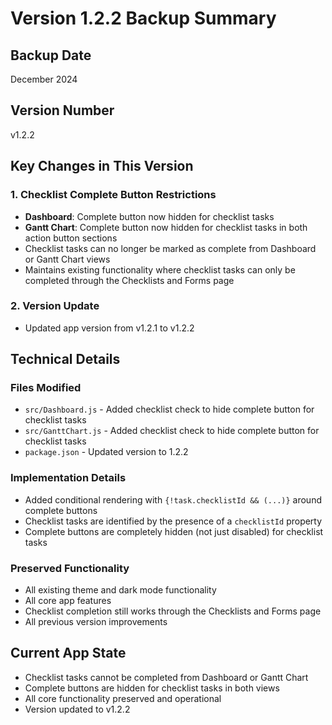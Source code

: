 # Version 1.2.2 Backup Summary

## Backup Date
December 2024

## Version Number
v1.2.2

## Key Changes in This Version

### 1. Checklist Complete Button Restrictions
- **Dashboard**: Complete button now hidden for checklist tasks
- **Gantt Chart**: Complete button now hidden for checklist tasks in both action button sections
- Checklist tasks can no longer be marked as complete from Dashboard or Gantt Chart views
- Maintains existing functionality where checklist tasks can only be completed through the Checklists and Forms page

### 2. Version Update
- Updated app version from v1.2.1 to v1.2.2

## Technical Details

### Files Modified
- `src/Dashboard.js` - Added checklist check to hide complete button for checklist tasks
- `src/GanttChart.js` - Added checklist check to hide complete button for checklist tasks
- `package.json` - Updated version to 1.2.2

### Implementation Details
- Added conditional rendering with `{!task.checklistId && (...)}` around complete buttons
- Checklist tasks are identified by the presence of a `checklistId` property
- Complete buttons are completely hidden (not just disabled) for checklist tasks

### Preserved Functionality
- All existing theme and dark mode functionality
- All core app features
- Checklist completion still works through the Checklists and Forms page
- All previous version improvements

## Current App State
- Checklist tasks cannot be completed from Dashboard or Gantt Chart
- Complete buttons are hidden for checklist tasks in both views
- All core functionality preserved and operational
- Version updated to v1.2.2
